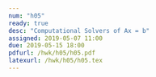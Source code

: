 ```yaml
---
num: "h05"
ready: true
desc: "Computational Solvers of Ax = b"
assigned: 2019-05-07 11:00
due: 2019-05-15 18:00
pdfurl: /hwk/h05/h05.pdf
latexurl: /hwk/h05/h05.tex
---
```


